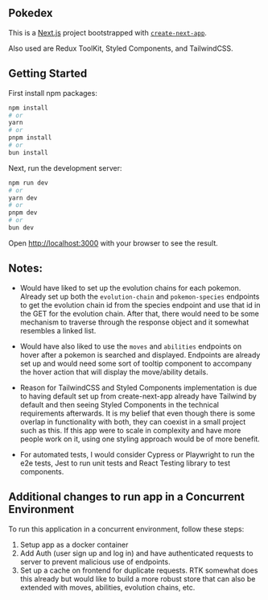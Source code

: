 ## Pokedex

This is a [Next.js](https://nextjs.org/) project bootstrapped with [`create-next-app`](https://github.com/vercel/next.js/tree/canary/packages/create-next-app).

Also used are Redux ToolKit, Styled Components, and TailwindCSS.

## Getting Started
First install npm packages:
```bash
npm install
# or
yarn
# or
pnpm install
# or
bun install
```

Next, run the development server:

```bash
npm run dev
# or
yarn dev
# or
pnpm dev
# or
bun dev
```

Open [http://localhost:3000](http://localhost:3000) with your browser to see the result.

## Notes:

- Would have liked to set up the evolution chains for each pokemon. Already set up both the `evolution-chain` and `pokemon-species` endpoints to get the evolution chain id from the species endpoint and use that id in the GET for the evolution chain. After that, there would need to be some mechanism to traverse through the response object and it somewhat resembles a linked list.

- Would have also liked to use the `moves` and `abilities` endpoints on hover after a pokemon is searched and displayed. Endpoints are already set up and would need some sort of tooltip component to accompany the hover action that will display the move/ability details.

- Reason for TailwindCSS and Styled Components implementation is due to having default set up from create-next-app already have Tailwind by default and then seeing Styled Components in the technical requirements afterwards. It is my belief that even though there is some overlap in functionality with both, they can coexist in a small project such as this. If this app were to scale in complexity and have more people work on it, using one styling approach would be of more benefit.

- For automated tests, I would consider Cypress or Playwright to run the e2e tests, Jest to run unit tests and React Testing library to test components. 

## Additional changes to run app in a Concurrent Environment

To run this application in a concurrent environment, follow these steps:

1. Setup app as a docker container
2. Add Auth (user sign up and log in) and have authenticated requests to server to prevent malicious use of endpoints.
3. Set up a cache on frontend for duplicate requests. RTK somewhat does this already but would like to build a more robust store that can also be extended with moves, abilities, evolution chains, etc. 


